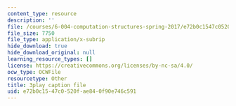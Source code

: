 ```yaml
---
content_type: resource
description: ''
file: /courses/6-004-computation-structures-spring-2017/e72b0c1547c0520fae840f90e746c591_IbKCGrVGpco.vtt
file_size: 7750
file_type: application/x-subrip
hide_download: true
hide_download_original: null
learning_resource_types: []
license: https://creativecommons.org/licenses/by-nc-sa/4.0/
ocw_type: OCWFile
resourcetype: Other
title: 3play caption file
uid: e72b0c15-47c0-520f-ae84-0f90e746c591
---
```

